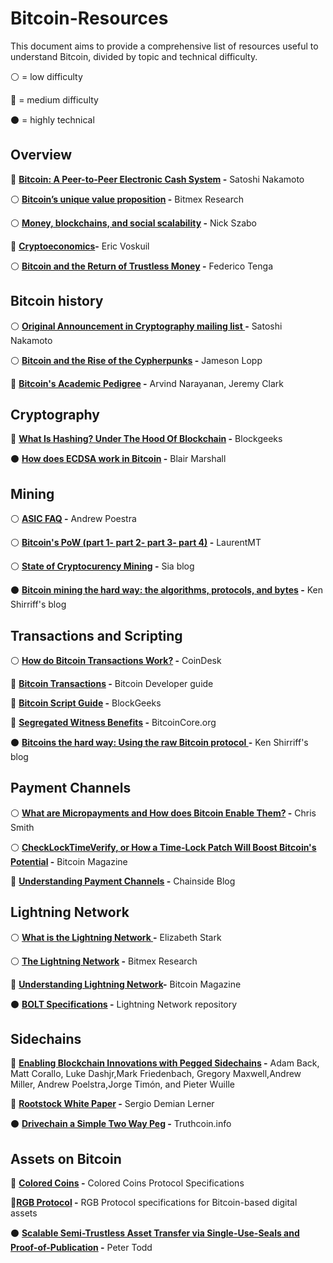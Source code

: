# Bitcoin-Resources
This document aims to provide a comprehensive list of resources useful to understand Bitcoin, divided by topic and technical difficulty. 

:white_circle: = low difficulty

:large_blue_circle: = medium difficulty

:black_circle: = highly technical

## Overview
:large_blue_circle: **[Bitcoin: A Peer-to-Peer Electronic Cash System](https://bitcoin.org/bitcoin.pdf) -** Satoshi Nakamoto

:white_circle: **[Bitcoin’s unique value proposition](https://blog.bitmex.com/value_proposition/) -** Bitmex Research

:white_circle: **[Money, blockchains, and social scalability](http://unenumerated.blogspot.it/2017/02/money-blockchains-and-social-scalability.html) -** Nick Szabo

:large_blue_circle: **[Cryptoeconomics](https://github.com/libbitcoin/libbitcoin/wiki/Cryptoeconomics)-** Eric Voskuil

:white_circle: **[Bitcoin and the Return of Trustless Money](https://medium.com/@FedericoTenga/bitcoin-and-the-return-of-trustless-money-dc582d8b45c8) -** Federico Tenga

## Bitcoin history
:white_circle: **[Original Announcement in Cryptography mailing list ](https://www.coindesk.com/the-rise-of-the-cypherpunks/) -** Satoshi Nakamoto

:white_circle: **[Bitcoin and the Rise of the Cypherpunks](https://www.mail-archive.com/search?l=cryptography%40metzdowd.com&q=subject:%22Bitcoin+P2P+e%5C-cash+paper%22&o=oldest&f=1) -** Jameson Lopp

:large_blue_circle: **[Bitcoin's Academic Pedigree](https://cacm.acm.org/magazines/2017/12/223058-bitcoins-academic-pedigree/fulltext) -** Arvind Narayanan, Jeremy Clark

## Cryptography
:large_blue_circle: **[What Is Hashing? Under The Hood Of Blockchain](https://blockgeeks.com/guides/what-is-hashing/) -** Blockgeeks

:black_circle: **[How does ECDSA work in Bitcoin](https://medium.com/@blairlmarshall/how-does-ecdsa-work-in-bitcoin-7819d201a3ec) -** Blair Marshall

## Mining
:white_circle: **[ASIC FAQ](https://download.wpsoftware.net/bitcoin/asic-faq.pdf)
 -** Andrew Poestra
 
:white_circle: **[Bitcoin's PoW (part 1](https://medium.com/@laurentmt/gravity-10e1a25d2ab2)[- part 2](https://medium.com/@laurentmt/the-yin-and-yang-of-bitcoin-bf056f3fd58c)[- part 3](https://medium.com/@laurentmt/cliffhangers-cb87ed47124e)[- part 4)](https://medium.com/@laurentmt/electric-money-e2cd34f78f56)
 -** LaurentMT
 
:white_circle: **[State of Cryptocurency Mining](https://blog.sia.tech/the-state-of-cryptocurrency-mining-538004a37f9b)
 -** Sia blog
 
:black_circle: **[Bitcoin mining the hard way: the algorithms, protocols, and bytes](http://www.righto.com/2014/02/bitcoin-mining-hard-way-algorithms.html) -** Ken Shirriff's blog 

## Transactions and Scripting
:white_circle: **[How do Bitcoin Transactions Work?](https://www.coindesk.com/information/how-do-bitcoin-transactions-work/) -** CoinDesk

:large_blue_circle: **[Bitcoin Transactions](https://bitcoin.org/en/developer-guide#transactions) -** Bitcoin Developer guide

:large_blue_circle: **[Bitcoin Script Guide](https://blockgeeks.com/guides/best-bitcoin-script-guide/) -** BlockGeeks

:large_blue_circle: **[Segregated Witness Benefits](https://bitcoincore.org/en/2016/01/26/segwit-benefits/) -** BitcoinCore.org

:black_circle: **[Bitcoins the hard way: Using the raw Bitcoin protocol ](http://www.righto.com/2014/02/bitcoins-hard-way-using-raw-bitcoin.html) -** Ken Shirriff's blog 


## Payment Channels
:white_circle: **[What are Micropayments and How does Bitcoin Enable Them?](https://coincenter.org/entry/what-are-micropayments-and-how-does-bitcoin-enable-them) -** Chris Smith


:white_circle: **[CheckLockTimeVerify, or How a Time-Lock Patch Will Boost Bitcoin's Potential](https://bitcoinmagazine.com/articles/checklocktimeverify-or-how-a-time-lock-patch-will-boost-bitcoin-s-potential-1446658530/) -** Bitcoin Magazine

:large_blue_circle: **[Understanding Payment Channels](https://blog.chainside.net/understanding-payment-channels-4ab018be79d4) -** Chainside Blog

## Lightning Network
:white_circle: **[What is the Lightning Network ](https://coincenter.org/entry/what-is-the-lightning-network) -** Elizabeth Stark

:white_circle: **[The Lightning Network](https://blog.bitmex.com/the-lightning-network/) -** Bitmex Research

:large_blue_circle: **[Understanding Lightning Network](https://bitcoinmagazine.com/articles/understanding-the-lightning-network-part-building-a-bidirectional-payment-channel-1464710791/)-** Bitcoin Magazine

:black_circle: **[BOLT Specifications](https://github.com/lightningnetwork/lightning-rfc/blob/master/00-introduction.md) -** Lightning Network repository

## Sidechains
:large_blue_circle: **[Enabling Blockchain Innovations with Pegged Sidechains](https://blockstream.com/sidechains.pdf) -** Adam Back, Matt Corallo, Luke Dashjr,Mark Friedenbach, Gregory Maxwell,Andrew Miller, Andrew Poelstra,Jorge Timón, and Pieter Wuille

:large_blue_circle: **[Rootstock White Paper](https://docs.rsk.co/RSK_White_Paper-Overview.pdf) -** Sergio Demian Lerner

:black_circle: **[Drivechain a Simple Two Way Peg](http://www.truthcoin.info/blog/drivechain/)
 -** Truthcoin.info

## Assets on Bitcoin
:large_blue_circle: **[Colored Coins](https://github.com/Colored-Coins/Colored-Coins-Protocol-Specification/wiki) -** Colored Coins Protocol Specifications

:large_blue_circle:**[RGB Protocol](https://github.com/rgb-org/spec) -** 
RGB Protocol specifications for Bitcoin-based digital assets

:black_circle: **[Scalable Semi-Trustless Asset Transfer via Single-Use-Seals and Proof-of-Publication](https://petertodd.org/2017/scalable-single-use-seal-asset-transfer)
 -** Peter Todd
